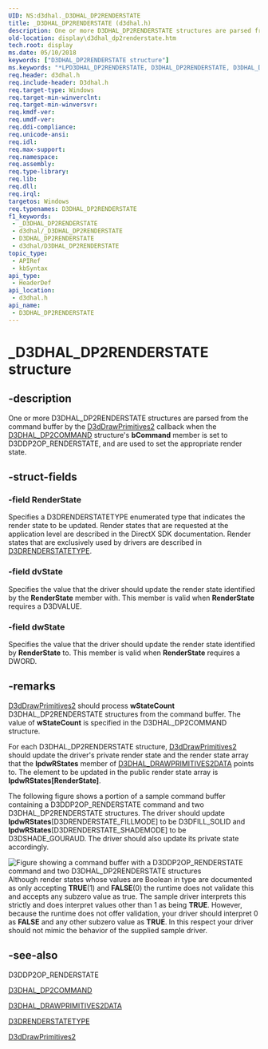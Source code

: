 ```yaml
---
UID: NS:d3dhal._D3DHAL_DP2RENDERSTATE
title: _D3DHAL_DP2RENDERSTATE (d3dhal.h)
description: One or more D3DHAL_DP2RENDERSTATE structures are parsed from the command buffer by the D3dDrawPrimitives2 callback when the D3DHAL_DP2COMMAND structure's bCommand member is set to D3DDP2OP_RENDERSTATE, and are used to set the appropriate render state.
old-location: display\d3dhal_dp2renderstate.htm
tech.root: display
ms.date: 05/10/2018
keywords: ["D3DHAL_DP2RENDERSTATE structure"]
ms.keywords: "*LPD3DHAL_DP2RENDERSTATE, D3DHAL_DP2RENDERSTATE, D3DHAL_DP2RENDERSTATE structure [Display Devices], LPD3DHAL_DP2RENDERSTATE, LPD3DHAL_DP2RENDERSTATE structure pointer [Display Devices], _D3DHAL_DP2RENDERSTATE, d3dhal/D3DHAL_DP2RENDERSTATE, d3dhal/LPD3DHAL_DP2RENDERSTATE, d3dstrct_4cfe9ea2-c3cc-432d-bd11-85d51ba121b5.xml, display.d3dhal_dp2renderstate"
req.header: d3dhal.h
req.include-header: D3dhal.h
req.target-type: Windows
req.target-min-winverclnt: 
req.target-min-winversvr: 
req.kmdf-ver: 
req.umdf-ver: 
req.ddi-compliance: 
req.unicode-ansi: 
req.idl: 
req.max-support: 
req.namespace: 
req.assembly: 
req.type-library: 
req.lib: 
req.dll: 
req.irql: 
targetos: Windows
req.typenames: D3DHAL_DP2RENDERSTATE
f1_keywords:
 - _D3DHAL_DP2RENDERSTATE
 - d3dhal/_D3DHAL_DP2RENDERSTATE
 - D3DHAL_DP2RENDERSTATE
 - d3dhal/D3DHAL_DP2RENDERSTATE
topic_type:
 - APIRef
 - kbSyntax
api_type:
 - HeaderDef
api_location:
 - d3dhal.h
api_name:
 - D3DHAL_DP2RENDERSTATE
---
```


# _D3DHAL_DP2RENDERSTATE structure


## -description

One or more D3DHAL_DP2RENDERSTATE structures are parsed from the command buffer by the <a href="/windows-hardware/drivers/ddi/d3dhal/nc-d3dhal-lpd3dhal_drawprimitives2cb">D3dDrawPrimitives2</a> callback when the <a href="/windows-hardware/drivers/ddi/d3dhal/ns-d3dhal-_d3dhal_dp2command">D3DHAL_DP2COMMAND</a> structure's <b>bCommand</b> member is set to D3DDP2OP_RENDERSTATE, and are used to set the appropriate render state.

## -struct-fields

### -field RenderState

Specifies a D3DRENDERSTATETYPE enumerated type that indicates the render state to be updated. Render states that are requested at the application level are described in the DirectX SDK documentation. Render states that are exclusively used by drivers are described in <a href="/windows-hardware/drivers/ddi/d3d9types/ne-d3d9types-_d3drenderstatetype">D3DRENDERSTATETYPE</a>.

### -field dvState

Specifies the value that the driver should update the render state identified by the <b>RenderState</b> member with. This member is valid when <b>RenderState</b> requires a D3DVALUE.

### -field dwState

Specifies the value that the driver should update the render state identified by <b>RenderState</b> to. This member is valid when <b>RenderState</b> requires a DWORD.

## -remarks

<a href="/windows-hardware/drivers/ddi/d3dhal/nc-d3dhal-lpd3dhal_drawprimitives2cb">D3dDrawPrimitives2</a> should process <b>wStateCount</b> D3DHAL_DP2RENDERSTATE structures from the command buffer. The value of <b>wStateCount</b> is specified in the D3DHAL_DP2COMMAND structure.

For each D3DHAL_DP2RENDERSTATE structure, <a href="/windows-hardware/drivers/ddi/d3dhal/nc-d3dhal-lpd3dhal_drawprimitives2cb">D3dDrawPrimitives2</a> should update the driver's private render state and the render state array that the <b>lpdwRStates</b> member of <a href="/windows-hardware/drivers/ddi/d3dhal/ns-d3dhal-_d3dhal_drawprimitives2data">D3DHAL_DRAWPRIMITIVES2DATA</a> points to. The element to be updated in the public render state array is <b>lpdwRStates[RenderState]</b>.

The following figure shows a portion of a sample command buffer containing a D3DDP2OP_RENDERSTATE command and two D3DHAL_DP2RENDERSTATE structures. The driver should update <b>lpdwRStates</b>[D3DRENDERSTATE_FILLMODE] to be D3DFILL_SOLID and <b>lpdwRStates</b>[D3DRENDERSTATE_SHADEMODE] to be D3DSHADE_GOURAUD. The driver should also update its private state accordingly.

<img alt="Figure showing a command buffer with a D3DDP2OP_RENDERSTATE command and two D3DHAL_DP2RENDERSTATE structures" src="images/dp2rs.png"/>
Although render states whose values are Boolean in type are documented as only accepting <b>TRUE</b>(1) and <b>FALSE</b>(0) the runtime does not validate this and accepts any subzero value as true. The sample driver interprets this strictly and does interpret values other than 1 as being <b>TRUE</b>. However, because the runtime does not offer validation, your driver should interpret 0 as <b>FALSE</b> and any other subzero value as <b>TRUE</b>. In this respect your driver should not mimic the behavior of the supplied sample driver.

## -see-also

D3DDP2OP_RENDERSTATE



<a href="/windows-hardware/drivers/ddi/d3dhal/ns-d3dhal-_d3dhal_dp2command">D3DHAL_DP2COMMAND</a>



<a href="/windows-hardware/drivers/ddi/d3dhal/ns-d3dhal-_d3dhal_drawprimitives2data">D3DHAL_DRAWPRIMITIVES2DATA</a>



<a href="/windows-hardware/drivers/ddi/d3d9types/ne-d3d9types-_d3drenderstatetype">D3DRENDERSTATETYPE</a>



<a href="/windows-hardware/drivers/ddi/d3dhal/nc-d3dhal-lpd3dhal_drawprimitives2cb">D3dDrawPrimitives2</a>
